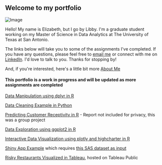 ## Welcome to my portfolio  

![Image](https://photos.smugmug.com/photos/i-7CD4G5z/1/3026344e/O/i-7CD4G5z.jpg)

Hello! My name is Elizabeth, but I go by Libby. I'm a graduate student working on my Master of Science in Data Analytics at The University of Texas at San Antonio.

The links below will take you to some of the assignments I've completed. If you have any questions, please feel free to [email me](mailto:libbyheeren@gmail.com) or connect with me on [LinkedIn](https://www.linkedin.com/in/elizabethheeren/). I'd love to talk to you. Thanks for stopping by!

And, if you're interested, here's a little bit more [About Me](AboutMe.md)  


#### This portfolio is a work in progress and will be updated as more assignments are completed

[Data Manipulation using dplyr in R](https://libbyheeren.github.io/DataViz0/)

[Data Cleaning Example in Python](https://libbyheeren.github.io/BigData2/)

[Predicting Customer Receptivity in R](https://libbyheeren.github.io/DAapps1/) - Report not included for privacy, this was a group project  

[Data Exploration using ggplot2 in R](https://libbyheeren.github.io/DataViz1/)

[Interactive Data Visualization using plotly and highcharter in R](https://libbyheeren.github.io/DataViz2/)

[Shiny App Example](https://libbyheeren.shinyapps.io/dv_hw3/) which requires [this SAS dataset as input](https://github.com/LibbyHeeren/DataViz3/raw/main/AAPL.sas7bdat)

[Risky Restaurants Visualized in Tableau](https://public.tableau.com/profile/libby.heeren#!/vizhome/Heeren_NUC203_Homework4/MapofRiskyRestaurants), hosted on Tableau Public



